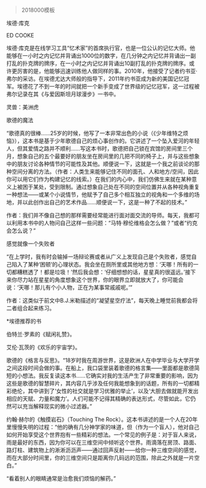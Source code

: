 # 
> 2018000模板



埃德·库克


ED COOKE


埃德·库克是在线学习工具“忆术家”的首席执行官，也是一位公认的记忆大师。他能够在一小时之内记忆并背诵出1000位的数字，在几分钟之内记忆并背诵出一副打乱的扑克牌的牌序，在一小时之内记忆并背诵出10副打乱的扑克牌的牌序。或许更厉害的是，他能够迅速训练他人做同样的事。2010年，他接受了记者约书亚·弗尔的采访。在埃德尤达大师般的指导下，2011年约书亚成为新的美国记忆冠军。埃德花了不到一年的时间就把一个新手变成了世界级的记忆冠军，这一过程被弗尔记录在其《与爱因斯坦月球漫步》一书中。

灵兽：美洲虎


歌德的魔法

“歌德真的很棒……25岁的时候，他写了一本非常出色的小说（《少年维特之烦恼》），这本书是基于少年歌德自己的烦心事创作的。它讲述了一个坠入爱河的年轻人，但其爱情之路并不顺利……写这本书时，歌德把自己锁在宾馆的房间里三个月，想象自己的五个最要好的朋友坐在房间里的几把不同的椅子上，并与这些想象中的朋友讨论各种情节的可能性及其他。顺便说一下，这就是一个我之前谈论的那种空间分离的方法。（作者：人类生来能够记住不同的面孔、人和地方/空间，因此你可以用它们作为构建记忆的线索。）在我们的内心中，我们仿佛生来就在某种意义上被困于某处，受到限制。通过想象自己处在不同的空间位置并从各种视角重复一种想法——或某个小说情节，他赋予了自己多个相互独立的视角和一个多维的场地，并以此创作出自己的艺术作品……顺便说一下，这是一种了不起的技术。”


作者：我们并不像自己想的那样需要经常能进行面对面交流的导师。每天，我都可以利用本书中的人物问自己这样一些问题：“马特·穆伦维格会怎么做？”或者“约克会怎么说？”




感觉就像一个失败者

“在上学时，我有时会输掉一场辩论赛或者从广义上发现自己是个失败者，感觉自己陷入了某种‘困顿’的心理状态。我会坐在厕所里或其他地方想：‘天哪！所有的一切都糟糕透了！都是垃圾！’然后我会想：‘仔细想想的话，星星真的很遥远。’接下来你尽力站在星星的角度想象这个世界，你的眼界立即就放大了，你可能会说：‘天哪！那儿有个小人物，正在为某事常戚戚呢。’”


作者：这类似于前文中B.J.米勒描述的“凝望星空疗法”，每天晚上睡觉前我都会将二者组合起来练习。



*埃德推荐的书

伯特兰·罗素的《赋闲礼赞》。

艾伦·瓦茨的《欢乐的宇宙学》。

歌德的《格言与反思》。“18岁时我在周游世界，这是欧洲人在中学毕业与大学开学之间这段时间会做的事。在船上，我口袋里装着歌德的格言集——里面都是歌德简短的小想法。我反复读这本书……它确实对我的生活产生了非常重要的影响，因为这些是歌德的智慧碎片，其内容几乎涉及任何我能想象到的话题，所有的一切都精彩绝伦，其中讲到了‘女性的社交就是学习优雅的举止’，以及‘大胆去做就能开发出相应的天赋、力量和魔力’。人们可能不记得其精确的表达形式，尽管如此，它仍然可以充当解释现实的微小过滤器。”

约翰·赫尔的《触摸岩石》（Touching The Rock）。这本书讲述的是一个人在20年里慢慢失明的过程：“他的确有几分神学家的味道，但（作为一个盲人），他对自己如何开始享受这个世界抱有一些精彩的想法。一个常见的例子是：对于盲人来说，雨是最好的东西，因为你可以在三维空间中倾听这个世界。雨滴落在房顶、路面、路灯柱、建筑物上的淅淅沥沥声——通过回声反射——给你一种三维空间的感觉，而在大部分时间里，你的三维空间只是距离你几码远的范围，除此之外就是一片空白。”





“看着别人的眼睛通常是治愈我们烦恼的解药。”




